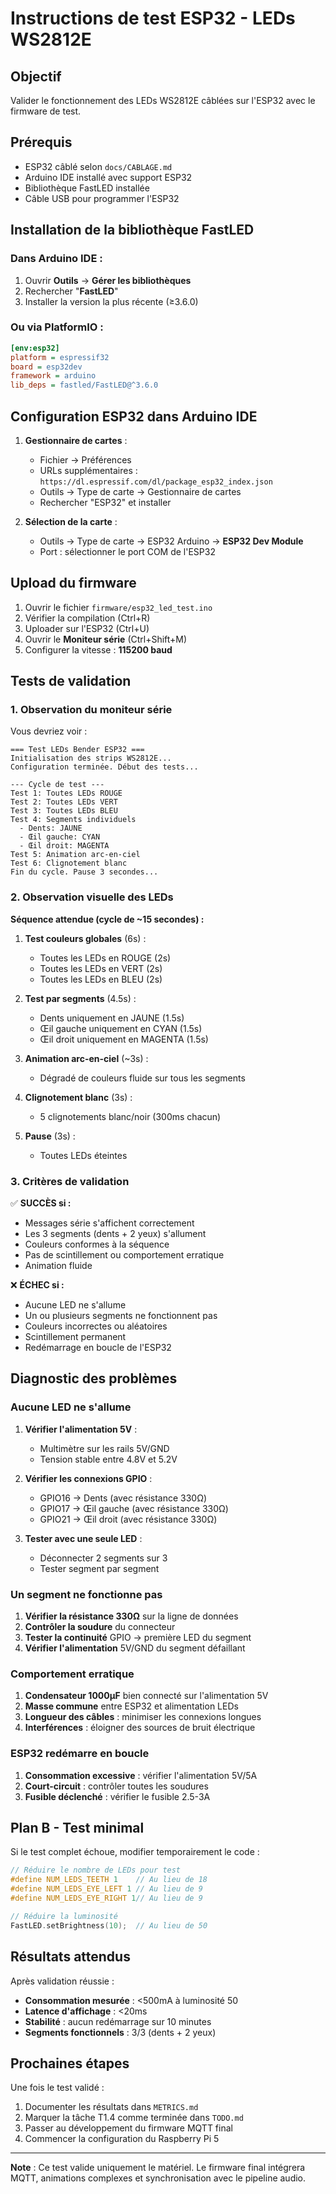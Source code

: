 # Instructions de test ESP32 - LEDs WS2812E

## Objectif
Valider le fonctionnement des LEDs WS2812E câblées sur l'ESP32 avec le firmware de test.

## Prérequis
- ESP32 câblé selon `docs/CABLAGE.md`
- Arduino IDE installé avec support ESP32
- Bibliothèque FastLED installée
- Câble USB pour programmer l'ESP32

## Installation de la bibliothèque FastLED

### Dans Arduino IDE :
1. Ouvrir **Outils** → **Gérer les bibliothèques**
2. Rechercher "**FastLED**"
3. Installer la version la plus récente (≥3.6.0)

### Ou via PlatformIO :
```ini
[env:esp32]
platform = espressif32
board = esp32dev
framework = arduino
lib_deps = fastled/FastLED@^3.6.0
```

## Configuration ESP32 dans Arduino IDE

1. **Gestionnaire de cartes** :
   - Fichier → Préférences
   - URLs supplémentaires : `https://dl.espressif.com/dl/package_esp32_index.json`
   - Outils → Type de carte → Gestionnaire de cartes
   - Rechercher "ESP32" et installer

2. **Sélection de la carte** :
   - Outils → Type de carte → ESP32 Arduino → **ESP32 Dev Module**
   - Port : sélectionner le port COM de l'ESP32

## Upload du firmware

1. Ouvrir le fichier `firmware/esp32_led_test.ino`
2. Vérifier la compilation (Ctrl+R)
3. Uploader sur l'ESP32 (Ctrl+U)
4. Ouvrir le **Moniteur série** (Ctrl+Shift+M)
5. Configurer la vitesse : **115200 baud**

## Tests de validation

### 1. Observation du moniteur série
Vous devriez voir :
```
=== Test LEDs Bender ESP32 ===
Initialisation des strips WS2812E...
Configuration terminée. Début des tests...

--- Cycle de test ---
Test 1: Toutes LEDs ROUGE
Test 2: Toutes LEDs VERT
Test 3: Toutes LEDs BLEU
Test 4: Segments individuels
  - Dents: JAUNE
  - Œil gauche: CYAN
  - Œil droit: MAGENTA
Test 5: Animation arc-en-ciel
Test 6: Clignotement blanc
Fin du cycle. Pause 3 secondes...
```

### 2. Observation visuelle des LEDs

**Séquence attendue (cycle de ~15 secondes) :**

1. **Test couleurs globales** (6s) :
   - Toutes les LEDs en ROUGE (2s)
   - Toutes les LEDs en VERT (2s) 
   - Toutes les LEDs en BLEU (2s)

2. **Test par segments** (4.5s) :
   - Dents uniquement en JAUNE (1.5s)
   - Œil gauche uniquement en CYAN (1.5s)
   - Œil droit uniquement en MAGENTA (1.5s)

3. **Animation arc-en-ciel** (~3s) :
   - Dégradé de couleurs fluide sur tous les segments

4. **Clignotement blanc** (3s) :
   - 5 clignotements blanc/noir (300ms chacun)

5. **Pause** (3s) :
   - Toutes LEDs éteintes

### 3. Critères de validation

✅ **SUCCÈS si :**
- Messages série s'affichent correctement
- Les 3 segments (dents + 2 yeux) s'allument
- Couleurs conformes à la séquence
- Pas de scintillement ou comportement erratique
- Animation fluide

❌ **ÉCHEC si :**
- Aucune LED ne s'allume
- Un ou plusieurs segments ne fonctionnent pas
- Couleurs incorrectes ou aléatoires
- Scintillement permanent
- Redémarrage en boucle de l'ESP32

## Diagnostic des problèmes

### Aucune LED ne s'allume
1. **Vérifier l'alimentation 5V** :
   - Multimètre sur les rails 5V/GND
   - Tension stable entre 4.8V et 5.2V

2. **Vérifier les connexions GPIO** :
   - GPIO16 → Dents (avec résistance 330Ω)
   - GPIO17 → Œil gauche (avec résistance 330Ω)
   - GPIO21 → Œil droit (avec résistance 330Ω)

3. **Tester avec une seule LED** :
   - Déconnecter 2 segments sur 3
   - Tester segment par segment

### Un segment ne fonctionne pas
1. **Vérifier la résistance 330Ω** sur la ligne de données
2. **Contrôler la soudure** du connecteur
3. **Tester la continuité** GPIO → première LED du segment
4. **Vérifier l'alimentation** 5V/GND du segment défaillant

### Comportement erratique
1. **Condensateur 1000µF** bien connecté sur l'alimentation 5V
2. **Masse commune** entre ESP32 et alimentation LEDs
3. **Longueur des câbles** : minimiser les connexions longues
4. **Interférences** : éloigner des sources de bruit électrique

### ESP32 redémarre en boucle
1. **Consommation excessive** : vérifier l'alimentation 5V/5A
2. **Court-circuit** : contrôler toutes les soudures
3. **Fusible déclenché** : vérifier le fusible 2.5-3A

## Plan B - Test minimal

Si le test complet échoue, modifier temporairement le code :

```cpp
// Réduire le nombre de LEDs pour test
#define NUM_LEDS_TEETH 1    // Au lieu de 18
#define NUM_LEDS_EYE_LEFT 1 // Au lieu de 9  
#define NUM_LEDS_EYE_RIGHT 1// Au lieu de 9

// Réduire la luminosité
FastLED.setBrightness(10);  // Au lieu de 50
```

## Résultats attendus

Après validation réussie :
- **Consommation mesurée** : <500mA à luminosité 50
- **Latence d'affichage** : <20ms
- **Stabilité** : aucun redémarrage sur 10 minutes
- **Segments fonctionnels** : 3/3 (dents + 2 yeux)

## Prochaines étapes

Une fois le test validé :
1. Documenter les résultats dans `METRICS.md`
2. Marquer la tâche T1.4 comme terminée dans `TODO.md`
3. Passer au développement du firmware MQTT final
4. Commencer la configuration du Raspberry Pi 5

---

**Note** : Ce test valide uniquement le matériel. Le firmware final intégrera MQTT, animations complexes et synchronisation avec le pipeline audio.